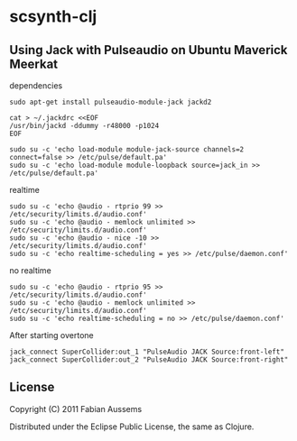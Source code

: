 # scsynth-clj

## Using Jack with Pulseaudio on Ubuntu Maverick Meerkat

dependencies

    sudo apt-get install pulseaudio-module-jack jackd2

    cat > ~/.jackdrc <<EOF
    /usr/bin/jackd -ddummy -r48000 -p1024
    EOF
    
    sudo su -c 'echo load-module module-jack-source channels=2 connect=false >> /etc/pulse/default.pa'
    sudo su -c 'echo load-module module-loopback source=jack_in >> /etc/pulse/default.pa'
    
realtime

    sudo su -c 'echo @audio - rtprio 99 >> /etc/security/limits.d/audio.conf'
    sudo su -c 'echo @audio - memlock unlimited >> /etc/security/limits.d/audio.conf'
    sudo su -c 'echo @audio - nice -10 >> /etc/security/limits.d/audio.conf'
    sudo su -c 'echo realtime-scheduling = yes >> /etc/pulse/daemon.conf'

no realtime

    sudo su -c 'echo @audio - rtprio 95 >> /etc/security/limits.d/audio.conf'
    sudo su -c 'echo @audio - memlock unlimited >> /etc/security/limits.d/audio.conf'
    sudo su -c 'echo realtime-scheduling = no >> /etc/pulse/daemon.conf'

After starting overtone

    jack_connect SuperCollider:out_1 "PulseAudio JACK Source:front-left"
    jack_connect SuperCollider:out_2 "PulseAudio JACK Source:front-right"


## License

Copyright (C) 2011 Fabian Aussems

Distributed under the Eclipse Public License, the same as Clojure.

